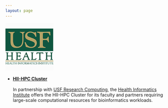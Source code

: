 ```yaml
---
layout: page
---
```


<img src="images/usf-hii-logo.png" border="0" width="30%" height="30%" />
<br/>

- **[HII-HPC Cluster](pages/hii-hpc.html)**<br/><br/>
  In partnership with [USF Research Computing](http://www.usf.edu/it/research-computing/),
  the [Health Informatics Institute](http://www.hii.usf.edu)
  offers the HII-HPC Cluster for its faculty and partners requiring
  large-scale computational resources for bioinformatics workloads.

